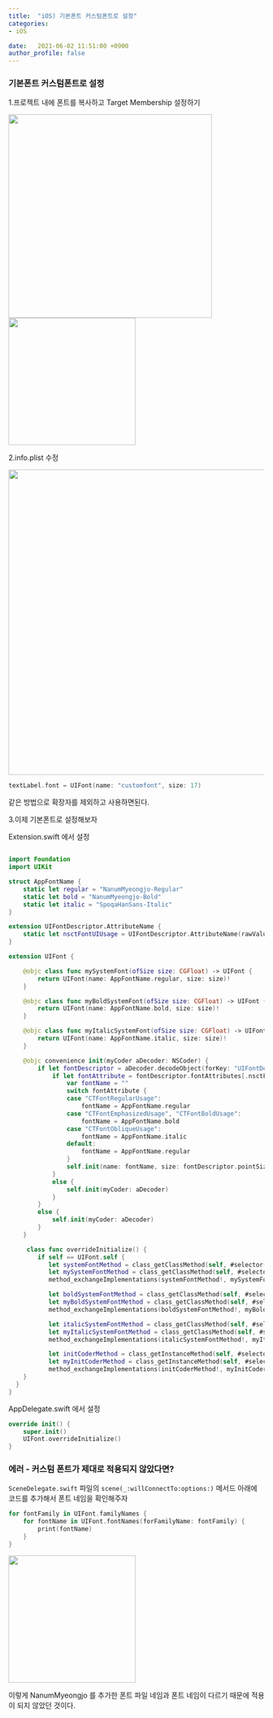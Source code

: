 ```yaml
---
title:  "iOS) 기본폰트 커스텀폰트로 설정"
categories:
- iOS

date:   2021-06-02 11:51:00 +0900
author_profile: false
---
```

### 기본폰트 커스텀폰트로 설정

1.프로젝트 내에 폰트를 복사하고 Target Membership 설정하기

<img src ="https://user-images.githubusercontent.com/69136340/120416966-05d21a00-c399-11eb-96aa-416f160fc73d.png" width="400">

<img src ="https://user-images.githubusercontent.com/69136340/120416968-05d21a00-c399-11eb-9e03-99a27eab346d.png" width="250">


2.info.plist 수정

<img src ="https://user-images.githubusercontent.com/69136340/120416960-04085680-c399-11eb-98e4-5b0013ad347c.png" width="600">

```swift
textLabel.font = UIFont(name: "customfont", size: 17)
```
같은 방법으로 확장자를 제외하고 사용하면된다.

3.이제 기본폰트로 설정해보자

Extension.swift 에서 설정

```swift

import Foundation
import UIKit

struct AppFontName {
    static let regular = "NanumMyeongjo-Regular"
    static let bold = "NanumMyeongjo-Bold"
    static let italic = "SpoqaHanSans-Italic"
}

extension UIFontDescriptor.AttributeName {
    static let nsctFontUIUsage = UIFontDescriptor.AttributeName(rawValue: "NSCTFontUIUsageAttribute")
}

extension UIFont {

    @objc class func mySystemFont(ofSize size: CGFloat) -> UIFont {
        return UIFont(name: AppFontName.regular, size: size)!
    }

    @objc class func myBoldSystemFont(ofSize size: CGFloat) -> UIFont {
        return UIFont(name: AppFontName.bold, size: size)!
    }

    @objc class func myItalicSystemFont(ofSize size: CGFloat) -> UIFont {
        return UIFont(name: AppFontName.italic, size: size)!
    }

    @objc convenience init(myCoder aDecoder: NSCoder) {
        if let fontDescriptor = aDecoder.decodeObject(forKey: "UIFontDescriptor") as? UIFontDescriptor {
            if let fontAttribute = fontDescriptor.fontAttributes[.nsctFontUIUsage] as? String {
                var fontName = ""
                switch fontAttribute {
                case "CTFontRegularUsage":
                    fontName = AppFontName.regular
                case "CTFontEmphasizedUsage", "CTFontBoldUsage":
                    fontName = AppFontName.bold
                case "CTFontObliqueUsage":
                    fontName = AppFontName.italic
                default:
                    fontName = AppFontName.regular
                }
                self.init(name: fontName, size: fontDescriptor.pointSize)!
            }
            else {
                self.init(myCoder: aDecoder)
            }
        }
        else {
            self.init(myCoder: aDecoder)
        }
    }

     class func overrideInitialize() {
        if self == UIFont.self {
           let systemFontMethod = class_getClassMethod(self, #selector(systemFont(ofSize:)))
           let mySystemFontMethod = class_getClassMethod(self, #selector(mySystemFont(ofSize:)))
           method_exchangeImplementations(systemFontMethod!, mySystemFontMethod!)

           let boldSystemFontMethod = class_getClassMethod(self, #selector(boldSystemFont(ofSize:)))
           let myBoldSystemFontMethod = class_getClassMethod(self, #selector(myBoldSystemFont(ofSize:)))
           method_exchangeImplementations(boldSystemFontMethod!, myBoldSystemFontMethod!)

           let italicSystemFontMethod = class_getClassMethod(self, #selector(italicSystemFont(ofSize:)))
           let myItalicSystemFontMethod = class_getClassMethod(self, #selector(myItalicSystemFont(ofSize:)))
           method_exchangeImplementations(italicSystemFontMethod!, myItalicSystemFontMethod!)

           let initCoderMethod = class_getInstanceMethod(self, #selector(UIFontDescriptor.init(coder:))) // Trick to get over the lack of UIFont.init(coder:))
           let myInitCoderMethod = class_getInstanceMethod(self, #selector(UIFont.init(myCoder:)))
           method_exchangeImplementations(initCoderMethod!, myInitCoderMethod!)
    }
  }
}
```

AppDelegate.swift 에서 설정
```swift
override init() {
    super.init()
    UIFont.overrideInitialize()
}
```

### 에러 - 커스텀 폰트가 제대로 적용되지 않았다면?

`SceneDelegate.swift` 파일의 `scene(_:willConnectTo:options:)` 메서드 아래에 코드를 추가해서 폰트 네임을 확인해주자

```swift
for fontFamily in UIFont.familyNames {
    for fontName in UIFont.fontNames(forFamilyName: fontFamily) {
        print(fontName)
    }
}
```
<img src = "https://user-images.githubusercontent.com/69136340/120418142-f358e000-c39a-11eb-8e2e-a9b45e666c33.png" width ="250">

이렇게 NanumMyeongjo 를 추가한 폰트 파일 네임과 폰트 네임이 다르기 때문에 적용이 되지 않았던 것이다.
